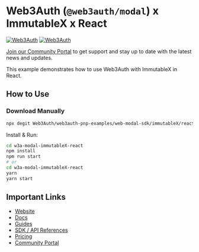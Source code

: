 # Web3Auth (`@web3auth/modal`) x ImmutableX x React

[![Web3Auth](https://img.shields.io/badge/Web3Auth-SDK-blue)](https://web3auth.io/docs/sdk/pnp/web/modal)
[![Web3Auth](https://img.shields.io/badge/Web3Auth-Community-cyan)](https://community.web3auth.io)

[Join our Community Portal](https://community.web3auth.io/) to get support and stay up to date with the latest news and updates.

This example demonstrates how to use Web3Auth with ImmutableX in React.

## How to Use

### Download Manually

```bash
npx degit Web3Auth/web3auth-pnp-examples/web-modal-sdk/immutableX/react-immutableX-modal-example w3a-modal-immutableX-react
```

Install & Run:

```bash
cd w3a-modal-immutableX-react
npm install
npm run start
# or
cd w3a-modal-immutableX-react
yarn
yarn start
```

## Important Links

- [Website](https://web3auth.io)
- [Docs](https://web3auth.io/docs)
- [Guides](https://web3auth.io/docs/content-hub?type=guides)
- [SDK / API References](https://web3auth.io/docs/sdk)
- [Pricing](https://web3auth.io/pricing.html)
- [Community Portal](https://community.web3auth.io)
